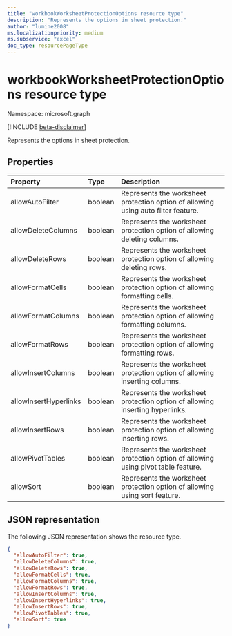 ```yaml
---
title: "workbookWorksheetProtectionOptions resource type"
description: "Represents the options in sheet protection."
author: "lumine2008"
ms.localizationpriority: medium
ms.subservice: "excel"
doc_type: resourcePageType
---
```


# workbookWorksheetProtectionOptions resource type

Namespace: microsoft.graph

[!INCLUDE [beta-disclaimer](../../includes/beta-disclaimer.md)]

Represents the options in sheet protection.

## Properties
| Property	   | Type	|Description|
|:---------------|:--------|:----------|
|allowAutoFilter|boolean|Represents the worksheet protection option of allowing using auto filter feature.|
|allowDeleteColumns|boolean|Represents the worksheet protection option of allowing deleting columns.|
|allowDeleteRows|boolean|Represents the worksheet protection option of allowing deleting rows.|
|allowFormatCells|boolean|Represents the worksheet protection option of allowing formatting cells.|
|allowFormatColumns|boolean|Represents the worksheet protection option of allowing formatting columns.|
|allowFormatRows|boolean|Represents the worksheet protection option of allowing formatting rows.|
|allowInsertColumns|boolean|Represents the worksheet protection option of allowing inserting columns.|
|allowInsertHyperlinks|boolean|Represents the worksheet protection option of allowing inserting hyperlinks.|
|allowInsertRows|boolean|Represents the worksheet protection option of allowing inserting rows.|
|allowPivotTables|boolean|Represents the worksheet protection option of allowing using pivot table feature.|
|allowSort|boolean|Represents the worksheet protection option of allowing using sort feature.|

## JSON representation

The following JSON representation shows the resource type.

<!-- {
  "blockType": "resource",
  "optionalProperties": [

  ],
  "@odata.type": "microsoft.graph.workbookWorksheetProtectionOptions"
}-->

```json
{
  "allowAutoFilter": true,
  "allowDeleteColumns": true,
  "allowDeleteRows": true,
  "allowFormatCells": true,
  "allowFormatColumns": true,
  "allowFormatRows": true,
  "allowInsertColumns": true,
  "allowInsertHyperlinks": true,
  "allowInsertRows": true,
  "allowPivotTables": true,
  "allowSort": true
}

```

<!-- uuid: 8fcb5dbc-d5aa-4681-8e31-b001d5168d79
2015-10-25 14:57:30 UTC -->
<!--
{
  "type": "#page.annotation",
  "description": "workbookWorksheetProtectionOptions resource",
  "keywords": "",
  "section": "documentation",
  "tocPath": "",
  "suppressions": []
}
-->


